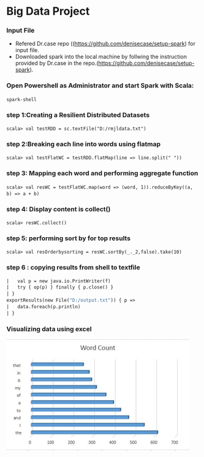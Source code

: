 # Big Data Project

### Input File
- Refered Dr.case repo ((https://github.com/denisecase/setup-spark) for input file.
- Downloaded spark into the local machine by follwing the instruction provided by Dr.case in the repo.(https://github.com/denisecase/setup-spark).
### Open Powershell as Administrator and start Spark with Scala:
``` spark-shell ```

### step 1:Creating a Resilient Distributed Datasets
``` scala> val testRDD = sc.textFile("D:/rmjldata.txt") ```

### step 2:Breaking each line into words using flatmap
``` scala> val testFlatWC = testRDD.flatMap(line => line.split(" ")) ```

### step 3: Mapping each word and performing aggregate function
``` scala> val resWC = testFlatWC.map(word => (word, 1)).reduceByKey((a, b) => a + b) ```

### step 4: Display content is collect()
``` scala> resWC.collect() ```

### step 5: performing sort by for top results
``` scala> val resOrderbysorting = resWC.sortBy(_._2,false).take(10) ```

### step 6 : copying results from shell to textfile
``` def exportResults(f: java.io.File)(op: java.io.PrintWriter => Unit) {
|   val p = new java.io.PrintWriter(f)
|   try { op(p) } finally { p.close() }
| }
exportResults(new File("D:/output.txt")) { p =>
|   data.foreach(p.println)
| }
```
### Visualizing data using excel
<img src="./WCResult.JPG"/>



